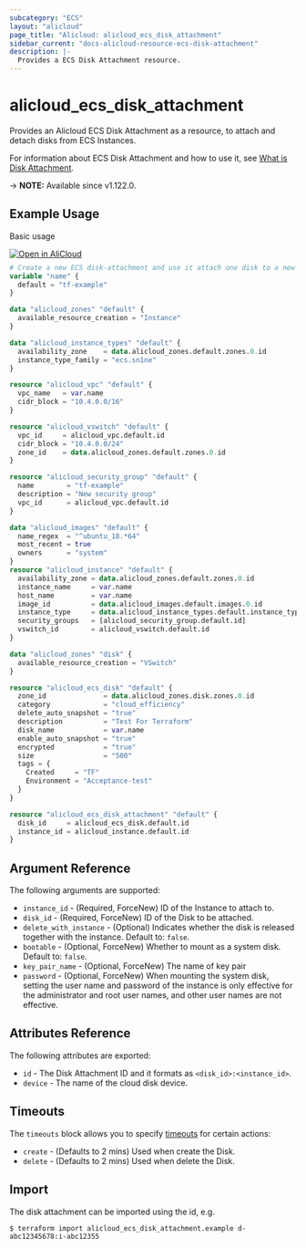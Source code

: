 ```yaml
---
subcategory: "ECS"
layout: "alicloud"
page_title: "Alicloud: alicloud_ecs_disk_attachment"
sidebar_current: "docs-alicloud-resource-ecs-disk-attachment"
description: |-
  Provides a ECS Disk Attachment resource.
---
```


# alicloud_ecs_disk_attachment

Provides an Alicloud ECS Disk Attachment as a resource, to attach and detach disks from ECS Instances.

For information about ECS Disk Attachment and how to use it, see [What is Disk Attachment](https://www.alibabacloud.com/help/en/doc-detail/25515.htm).

-> **NOTE:** Available since v1.122.0.

## Example Usage

Basic usage

<div style="display: block;margin-bottom: 40px;"><div class="oics-button" style="float: right;position: absolute;margin-bottom: 10px;">
  <a href="https://api.aliyun.com/terraform?resource=alicloud_ecs_disk_attachment&exampleId=530cd864-561e-a815-a96f-1ae9af756b0726383d3a&activeTab=example&spm=docs.r.ecs_disk_attachment.0.530cd86456&intl_lang=EN_US" target="_blank">
    <img alt="Open in AliCloud" src="https://img.alicdn.com/imgextra/i1/O1CN01hjjqXv1uYUlY56FyX_!!6000000006049-55-tps-254-36.svg" style="max-height: 44px; max-width: 100%;">
  </a>
</div></div>

```terraform
# Create a new ECS disk-attachment and use it attach one disk to a new instance.
variable "name" {
  default = "tf-example"
}

data "alicloud_zones" "default" {
  available_resource_creation = "Instance"
}

data "alicloud_instance_types" "default" {
  availability_zone    = data.alicloud_zones.default.zones.0.id
  instance_type_family = "ecs.sn1ne"
}

resource "alicloud_vpc" "default" {
  vpc_name   = var.name
  cidr_block = "10.4.0.0/16"
}

resource "alicloud_vswitch" "default" {
  vpc_id     = alicloud_vpc.default.id
  cidr_block = "10.4.0.0/24"
  zone_id    = data.alicloud_zones.default.zones.0.id
}

resource "alicloud_security_group" "default" {
  name        = "tf-example"
  description = "New security group"
  vpc_id      = alicloud_vpc.default.id
}

data "alicloud_images" "default" {
  name_regex  = "^ubuntu_18.*64"
  most_recent = true
  owners      = "system"
}
resource "alicloud_instance" "default" {
  availability_zone = data.alicloud_zones.default.zones.0.id
  instance_name     = var.name
  host_name         = var.name
  image_id          = data.alicloud_images.default.images.0.id
  instance_type     = data.alicloud_instance_types.default.instance_types.0.id
  security_groups   = [alicloud_security_group.default.id]
  vswitch_id        = alicloud_vswitch.default.id
}

data "alicloud_zones" "disk" {
  available_resource_creation = "VSwitch"
}

resource "alicloud_ecs_disk" "default" {
  zone_id              = data.alicloud_zones.disk.zones.0.id
  category             = "cloud_efficiency"
  delete_auto_snapshot = "true"
  description          = "Test For Terraform"
  disk_name            = var.name
  enable_auto_snapshot = "true"
  encrypted            = "true"
  size                 = "500"
  tags = {
    Created     = "TF"
    Environment = "Acceptance-test"
  }
}

resource "alicloud_ecs_disk_attachment" "default" {
  disk_id     = alicloud_ecs_disk.default.id
  instance_id = alicloud_instance.default.id
}
```
## Argument Reference

The following arguments are supported:

* `instance_id` - (Required, ForceNew) ID of the Instance to attach to.
* `disk_id` - (Required, ForceNew) ID of the Disk to be attached.
* `delete_with_instance` - (Optional) Indicates whether the disk is released together with the instance. Default to: `false`.
* `bootable` - (Optional, ForceNew) Whether to mount as a system disk. Default to: `false`.
* `key_pair_name` - (Optional, ForceNew) The name of key pair
* `password` - (Optional, ForceNew) When mounting the system disk, setting the user name and password of the instance is only effective for the administrator and root user names, and other user names are not effective.

## Attributes Reference

The following attributes are exported:

* `id` - The Disk Attachment ID and it formats as `<disk_id>:<instance_id>`.
* `device` - The name of the cloud disk device.

## Timeouts

The `timeouts` block allows you to specify [timeouts](https://developer.hashicorp.com/terraform/language/resources/syntax#operation-timeouts) for certain actions:

* `create` - (Defaults to 2 mins) Used when create the Disk.
* `delete` - (Defaults to 2 mins) Used when delete the Disk.

## Import

The disk attachment can be imported using the id, e.g.

```shell
$ terraform import alicloud_ecs_disk_attachment.example d-abc12345678:i-abc12355
```
